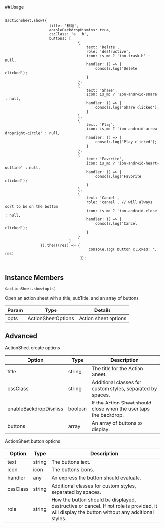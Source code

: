 ##Usage

```

$actionSheet.show({
                    title: '标题',
                    enableBackdropDismiss: true,
                    cssClass: 'a   b',
                    buttons: [
                                 {
                                     text: 'Delete',
                                     role: 'destructive',
                                     icon: is_md ? 'ion-trash-b' : null,
                                     handler: () => {
                                         console.log('Delete clicked');
                                     }
                                 },
                                 {
                                     text: 'Share',
                                     icon: is_md ? 'ion-android-share' : null,
                                     handler: () => {
                                         console.log('Share clicked');
                                     }
                                 },
                                 {
                                     text: 'Play',
                                     icon: is_md ? 'ion-android-arrow-dropright-circle' : null,
                                     handler: () => {
                                         console.log('Play clicked');
                                     }
                                 },
                                 {
                                     text: 'Favorite',
                                     icon: is_md ? 'ion-android-heart-outline' : null,
                                     handler: () => {
                                         console.log('Favorite clicked');
                                     }
                                 },
                                 {
                                     text: 'Cancel',
                                     role: 'cancel', // will always sort to be on the bottom
                                     icon: is_md ? 'ion-android-close' : null,
                                     handler: () => {
                                         console.log('Cancel clicked');
                                     }
                                 }
                             ]
                }).then((res) => {
                                      console.log('button clicked: ', res)
                                  });
                
```

## Instance Members

 
```
$actionSheet.show(opts)
```
Open an action sheet with a title, subTitle, and an array of buttons

Param | Type | Details
------|------|------
opts | ActionSheetOptions | Action sheet options


## Advanced

ActionSheet create options

Option | Type | Description
---------- |--------------|------
title | string | The title for the Action Sheet.
cssClass | string | Additional classes for custom styles, separated by spaces.
enableBackdropDismiss | boolean | If the Action Sheet should close when the user taps the backdrop.
buttons | array<any> | An array of buttons to display.



ActionSheet button options

Option | Type | Description
---------- |--------------|------
text | string | The buttons text.
icon | icon | The buttons icons.
handler | any | An express the button should evaluate.
cssClass | string | Additional classes for custom styles, separated by spaces.
role | string | How the button should be displayed, destructive or cancel. If not role is provided, it will display the button without any additional styles.